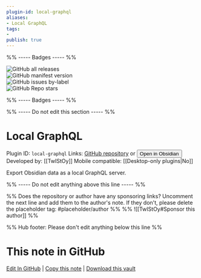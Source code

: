 ```yaml
---
plugin-id: local-graphql
aliases:
- Local GraphQL
tags: 
- 
publish: true
---
```


%% ----- Badges ----- %%

![GitHub all releases](https://img.shields.io/github/downloads/TwIStOy/obsidian-local-graphql/total?color=573E7A&logo=github&style=for-the-badge)   
![GitHub manifest version](https://img.shields.io/github/manifest-json/v/TwIStOy/obsidian-local-graphql?color=573E7A&logo=github&style=for-the-badge)   
![GitHub issues by-label](https://img.shields.io/github/issues/TwIStOy/obsidian-local-graphql/help%20wanted?color=573E7A&logo=github&style=for-the-badge)   
![GitHub Repo stars](https://img.shields.io/github/stars/TwIStOy/obsidian-local-graphql?color=573E7A&logo=github&style=for-the-badge)

%% ----- Badges ----- %%

%% ----- Do not edit this section ----- %%

# Local GraphQL

Plugin ID: `local-graphql`
Links: [GitHub repository](https://github.com/TwIStOy/obsidian-local-graphql) or [<button id=HH>Open in Obsidian</button>](obsidian://show-plugin?id=local-graphql)
Developed by: [[TwIStOy]]
Mobile compatible: [[Desktop-only plugins|No]]

Export Obsidian data as a local GraphQL server.

%% ----- Do not edit anything above this line ----- %% 

%% Does the repository or author have any sponsoring links? Uncomment the next line and add them to the author's note. If they don't, please delete the placeholder tag: #placeholder/author %%
%% ![[TwIStOy#Sponsor this author]] %%

%% Hub footer: Please don't edit anything below this line %%

# This note in GitHub

<span class="git-footer">[Edit In GitHub](https://github.dev/obsidian-community/obsidian-hub/blob/main/02%20-%20Community%20Expansions/02.05%20All%20Community%20Expansions/Plugins/local-graphql.md "git-hub-edit-note") | [Copy this note](https://raw.githubusercontent.com/obsidian-community/obsidian-hub/main/02%20-%20Community%20Expansions/02.05%20All%20Community%20Expansions/Plugins/local-graphql.md "git-hub-copy-note") | [Download this vault](https://github.com/obsidian-community/obsidian-hub/archive/refs/heads/main.zip "git-hub-download-vault") </span>
